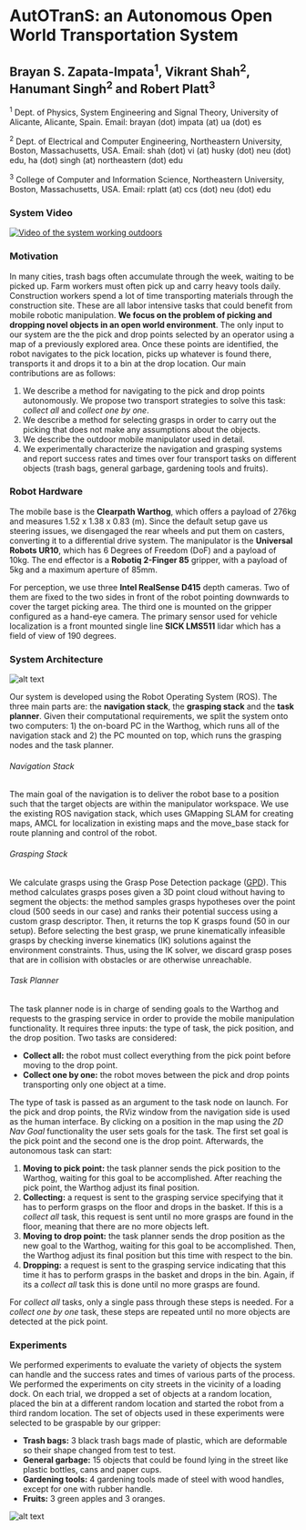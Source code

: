 # AutOTranS: an Autonomous Open World Transportation System
## Brayan S. Zapata-Impata<sup>1</sup>, Vikrant Shah<sup>2</sup>, Hanumant Singh<sup>2</sup> and Robert Platt<sup>3</sup>

<sup>1</sup> Dept. of Physics, System Engineering and Signal Theory, University of Alicante, Alicante, Spain. Email: brayan (dot) impata (at) ua (dot) es

<sup>2</sup> Dept. of Electrical and Computer Engineering, Northeastern University, Boston, Massachusetts, USA. Email: shah (dot) vi (at) husky (dot) neu (dot) edu, ha (dot) singh (at) northeastern (dot) edu

<sup>3</sup> College of Computer and Information Science, Northeastern University, Boston, Massachusetts, USA. Email: rplatt (at) ccs (dot) neu (dot) edu

### System Video
[![Video of the system working outdoors](https://github.com/yayaneath/autotrans/blob/master/robot.png)](https://youtu.be/93nWXhaGEWA)

### Motivation

In many cities, trash bags often accumulate through the week, waiting to be picked up. Farm workers must often pick up and carry heavy tools daily. Construction workers spend a lot of time transporting materials through the construction site. These are all labor intensive tasks that could benefit from mobile robotic manipulation. **We focus on the problem of picking and dropping novel objects in an open world environment**. The only input to our system are the the pick and drop points selected by an operator using a map of a previously explored area. Once these points are identified, the robot navigates to the pick location, picks up whatever is found there, transports it and drops it to a bin at the drop location. Our main contributions are as follows:

1. We describe a method for navigating to the pick and drop points autonomously. We propose two transport strategies to solve this task: *collect all* and *collect one by one*.
2. We describe a method for selecting grasps in order to carry out the picking that does not make any assumptions about the objects.
3. We describe the outdoor mobile manipulator used in detail.
4. We experimentally characterize the navigation and grasping systems and report success rates and times over four transport tasks on different objects (trash bags, general garbage, gardening tools and fruits).

### Robot Hardware

The mobile base is the **Clearpath Warthog**, which offers a payload of 276kg and measures 1.52 x 1.38 x 0.83 (m). Since the default setup gave us steering issues, we disengaged the rear wheels and put them on casters, converting it to a differential drive system. The manipulator is the **Universal Robots UR10**, which has 6 Degrees of Freedom (DoF) and a payload of 10kg. The end effector is a **Robotiq 2-Finger 85** gripper, with a payload of 5kg and a maximum aperture of 85mm.
	
For perception, we use three **Intel RealSense D415** depth cameras. Two of them are fixed to the two sides in front of the robot pointing downwards to cover the target picking area. The third one is mounted on the gripper configured as a hand-eye camera. The primary sensor used for vehicle localization is a front mounted single line **SICK LMS511** lidar which has a field of view of 190 degrees.

### System Architecture

![alt text](https://github.com/yayaneath/autotrans/blob/master/proj-nodes.png "System architecture")

Our system is developed using the Robot Operating System (ROS). The three main parts are: the **navigation stack**, the **grasping stack** and the **task planner**. Given their computational requirements, we split the system onto two computers: 1) the on-board PC in the Warthog, which runs all of the navigation stack and 2) the PC mounted on top, which runs the grasping nodes and the task planner.

###### Navigation Stack
The main goal of the navigation is to deliver the robot base to a position such that the target objects are within the manipulator workspace. We use the existing ROS navigation stack, which uses GMapping SLAM for creating maps, AMCL for localization in existing maps and the move\_base stack for route planning and control of the robot.

###### Grasping Stack
We calculate grasps using the Grasp Pose Detection package ([GPD](https://github.com/atenpas/gpd)). This method calculates grasps poses given a 3D point cloud without having to segment the objects: the method samples grasps hypotheses over the point cloud (500 seeds in our case) and ranks their potential success using a custom grasp descriptor. Then, it returns the top K grasps found (50 in our setup). Before selecting the best grasp, we prune kinematically infeasible grasps by checking inverse kinematics (IK) solutions against the environment constraints. Thus, using the IK solver, we discard grasp poses that are in collision with obstacles or are otherwise unreachable.

###### Task Planner
The task planner node is in charge of sending goals to the Warthog and requests to the grasping service in order to provide the mobile manipulation functionality. It requires three inputs: the type of task, the pick position, and the drop position. Two tasks are considered:

- **Collect all:** the robot must collect everything from the pick point before moving to the drop point.
- **Collect one by one:** the robot moves between the pick and drop points transporting only one object at a time.

The type of task is passed as an argument to the task node on launch. For the pick and drop points, the RViz window from the navigation side is used as the human interface. By clicking on a position in the map using the *2D Nav Goal* functionality the user sets goals for the task. The first set goal is the pick point and the second one is the drop point. Afterwards, the autonomous task can start:

1. **Moving to pick point:** the task planner sends the pick position to the Warthog, waiting for this goal to be accomplished. After reaching the pick point, the Warthog adjust its final position.
2. **Collecting:** a request is sent to the grasping service specifying that it has to perform grasps on the floor and drops in the basket. If this is a *collect all* task, this request is sent until no more grasps are found in the floor, meaning that there are no more objects left.
3. **Moving to drop point:** the task planner sends the drop position as the new goal to the Warthog, waiting for this goal to be accomplished. Then, the Warthog adjust its final position but this time with respect to the bin.
4. **Dropping:** a request is sent to the grasping service indicating that this time it has to perform grasps in the basket and drops in the bin. Again, if its a *collect all* task this is done until no more grasps are found.
	
For *collect all* tasks, only a single pass through these steps is needed. For a *collect one by one* task, these steps are repeated until no more objects are detected at the pick point.

### Experiments

We performed experiments to evaluate the variety of objects the system can handle and the success rates and times of various parts of the process. We performed the experiments on city streets in the vicinity of a loading dock. On each trial, we dropped a set of objects at a random location, placed the bin at a different random location and started the robot from a third random location. The set of objects used in these experiments were selected to be graspable by our gripper:

- **Trash bags:** 3 black trash bags made of plastic, which are deformable so their shape changed from test to test.	
- **General garbage:** 15 objects that could be found lying in the street like plastic bottles, cans and paper cups.
- **Gardening tools:** 4 gardening tools made of steel with wood handles, except for one with rubber handle.
- **Fruits:** 3 green apples and 3 oranges.

![alt text](https://github.com/yayaneath/autotrans/blob/master/test-objs.png "Objects used in experimentation")



